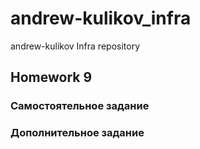 # andrew-kulikov_infra
andrew-kulikov Infra repository

## Homework 9

### Самостоятельное задание

### Дополнительное задание
